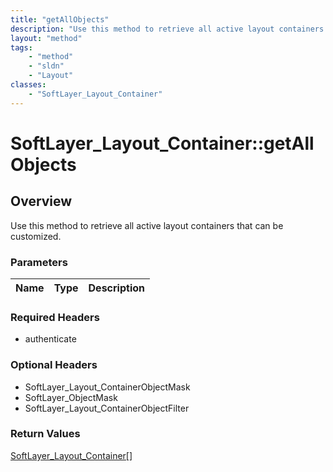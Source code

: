 ```yaml
---
title: "getAllObjects"
description: "Use this method to retrieve all active layout containers that can be customized."
layout: "method"
tags:
    - "method"
    - "sldn"
    - "Layout"
classes:
    - "SoftLayer_Layout_Container"
---
```

# SoftLayer_Layout_Container::getAllObjects
## Overview 
Use this method to retrieve all active layout containers that can be customized. 

### Parameters 
|Name | Type | Description |
| --- | --- | --- |


### Required Headers
* authenticate

### Optional Headers
* SoftLayer_Layout_ContainerObjectMask
* SoftLayer_ObjectMask
* SoftLayer_Layout_ContainerObjectFilter

### Return Values
<a href='/reference/datatypes/SoftLayer_Layout_Container'>SoftLayer_Layout_Container[] </a>

